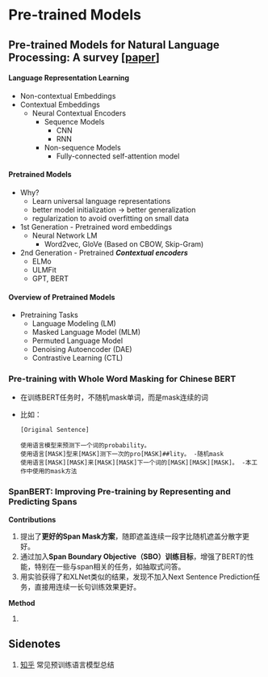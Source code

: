 # Pre-trained Models

## Pre-trained Models for Natural Language Processing: A survey [[paper](https://arxiv.org/abs/2003.08271)]

#### Language Representation Learning

- Non-contextual Embeddings
- Contextual Embeddings
  - Neural Contextual Encoders
    - Sequence Models
      - CNN
      - RNN
    - Non-sequence Models
      - Fully-connected self-attention model

#### Pretrained Models

- Why?
  - Learn universal language representations
  - better model initialization -> better generalization
  - regularization to avoid overfitting on small data
- 1st Generation - Pretrained word embeddings
  - Neural Network LM
    - Word2vec, GloVe (Based on CBOW, Skip-Gram)
- 2nd Generation - Pretrained __*Contextual encoders*__
  - ELMo
  - ULMFit
  - GPT, BERT

#### Overview of Pretrained Models

- Pretraining Tasks
  - Language Modeling (LM)
  - Masked Language Model (MLM)
  - Permuted Language Model
  - Denoising Autoencoder (DAE)
  - Contrastive Learning (CTL)



### Pre-training with Whole Word Masking for Chinese BERT

- 在训练BERT任务时，不随机mask单词，而是mask连续的词

- 比如：

  ```
  [Original Sentence]
  
  使用语言模型来预测下一个词的probability。
  使用语言[MASK]型来[MASK]测下一次的pro[MASK]##lity。 -随机mask
  使用语言[MASK][MASK]来[MASK][MASK]下一个词的[MASK][MASK][MASK]。 -本工作中使用的mask方法
  ```

### SpanBERT: Improving Pre-training by Representing and Predicting Spans

**Contributions**

1. 提出了**更好的Span Mask方案**，随即遮盖连续一段字比随机遮盖分散字更好。
2. 通过加入**Span Boundary Objective（SBO）训练目标**，增强了BERT的性能，特别在一些与span相关的任务，如抽取式问答。
3. 用实验获得了和XLNet类似的结果，发现不加入Next Sentence Prediction任务，直接用连续一长句训练效果更好。

**Method**

1. 



## Sidenotes

1. [知乎](https://zhuanlan.zhihu.com/p/406512290) 常见预训练语言模型总结


